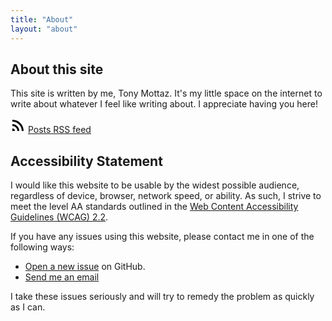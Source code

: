 ```yaml
---
title: "About"
layout: "about"
---
```


## About this site

This site is written by me, Tony Mottaz. It's my little space on the internet to
write about whatever I feel like writing about. I appreciate having you here!

<svg xmlns="http://www.w3.org/2000/svg" viewBox="0 0 24 24" width="24" height="24"><path fill="none" d="M0 0h24v24H0z"/><path d="M3 3c9.941 0 18 8.059 18 18h-3c0-8.284-6.716-15-15-15V3zm0 7c6.075 0 11 4.925 11 11h-3a8 8 0 0 0-8-8v-3zm0 7a4 4 0 0 1 4 4H3v-4z"/></svg>
<a href="/posts/index.xml">Posts RSS feed</a>

## Accessibility Statement

I would like this website to be usable by the widest possible audience,
regardless of device, browser, network speed, or ability. As such, I strive to
meet the level AA standards outlined in the
[Web Content Accessibility Guidelines (WCAG) 2.2](https://www.w3.org/TR/WCAG22/).

If you have any issues using this website, please contact me in one of the
following ways:

- [Open a new issue](https://github.com/awmottaz/tonymottaz.com/issues/new) on
  GitHub.
- <a href="mailto:issues@mottaz.dev?subject=Accessibility on tonymottaz.com">Send
  me an email</a>

I take these issues seriously and will try to remedy the problem as quickly as I
can.
